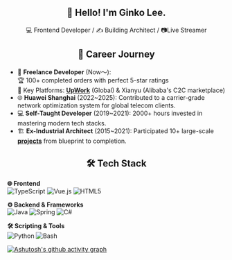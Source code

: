 <h2 align="center">👋 Hello! I'm Ginko Lee.</h2>

<p align="center">💻 Frontend Developer / ✍️ Building Architect / 📷Live Streamer</p> 

<h2 align="center">🚀 Career Journey</h2>

- 🚴 **Freelance Developer** (Now～):  
  🏆 100+ completed orders with perfect 5-star ratings  
  📌 Key Platforms: [**UpWork**](https://www.upwork.com/freelancers/~01758e5baf6b633c80) (Global) & Xianyu (Alibaba's C2C marketplace)
- 🌐 **Huawei Shanghai** (2022~2025): Contributed to a carrier-grade network optimization system for global telecom clients.
- 💻 **Self-Taught Developer** (2019~2021): 2000+ hours invested in mastering modern tech stacks.
- 🏗️ **Ex-Industrial Architect** (2015~2021): Participated 10+ large-scale [**projects**](https://github.com/GinkoTyping/architecture/blob/main/readme.md) from blueprint to completion.

<h2 align="center">🛠️ Tech Stack</h2>

**🌐 Frontend**  
![TypeScript](https://img.shields.io/badge/TypeScript-3178C6?logo=typescript&logoColor=white)
![Vue.js](https://img.shields.io/badge/Vue.js-4FC08D?logo=vuedotjs&logoColor=white)
![HTML5](https://img.shields.io/badge/HTML5-E34F26?logo=html5&logoColor=white)

**⚙️ Backend & Frameworks**  
![Java](https://img.shields.io/badge/Java-007396?logo=openjdk&logoColor=white)
![Spring](https://img.shields.io/badge/Spring-6DB33F?logo=spring&logoColor=white)
![C#](https://img.shields.io/badge/C%23-512BD4?logo=csharp&logoColor=white)

**🛠️ Scripting & Tools**  
![Python](https://img.shields.io/badge/Python-3776AB?logo=python&logoColor=white)
![Bash](https://img.shields.io/badge/Bash-4EAA25?logo=gnubash&logoColor=white)

[![Ashutosh's github activity graph](https://github-readme-activity-graph.vercel.app/graph?username=GinkoTyping&custom_title=One%20line%20a%20day%20keeps%20the%20poverty%20away&theme=github)](https://github.com/ashutosh00710/github-readme-activity-graph)
